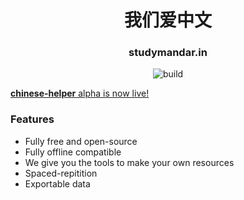 <h1 align="center">我们爱中文</h1>
<h3 align="center">studymandar.in</h3>

<p align="center">
  <img alt="build" src="https://img.shields.io/github/workflow/status/NateSeymour/studymandar.in/Node.js CI">
</p>

<a href="https://studymandar.in/welcome">**chinese-helper** alpha is now live!</a>

### Features
* Fully free and open-source
* Fully offline compatible
* We give you the tools to make your own resources
* Spaced-repitition
* Exportable data
